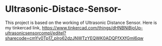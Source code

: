 # Ultrasonic-Distace-Sensor-
This project is based on the working of Ultrasonic Distance Sensor. 
Here is my tinkercad link, 
https://www.tinkercad.com/things/dHNBNiBjoUp-ultrasonicsensorcompl/editel?sharecode=cmYv0Tp17_pIro62dzJNWTzYEQWK0ADQFfXXfGml6qw
